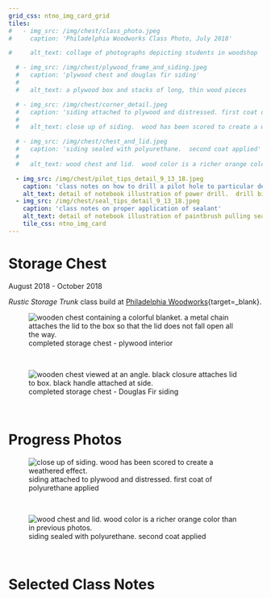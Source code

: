 ```yaml
---
grid_css: ntno_img_card_grid
tiles: 
#   - img_src: /img/chest/class_photo.jpeg
#     caption: 'Philadelphia Woodworks Class Photo, July 2018'

#     alt_text: collage of photographs depicting students in woodshop

  # - img_src: /img/chest/plywood_frame_and_siding.jpeg
  #   caption: 'plywood chest and douglas fir siding'
  #   
  #   alt_text: a plywood box and stacks of long, thin wood pieces

  # - img_src: /img/chest/corner_detail.jpeg
  #   caption: 'siding attached to plywood and distressed. first coat of polyurethane applied'
  #   
  #   alt_text: close up of siding.  wood has been scored to create a weathered effect.

  # - img_src: /img/chest/chest_and_lid.jpeg
  #   caption: 'siding sealed with polyurethane.  second coat applied'
  #   
  #   alt_text: wood chest and lid.  wood color is a richer orange color than in previous photos. 

  - img_src: /img/chest/pilot_tips_detail_9_13_18.jpeg
    caption: 'class notes on how to drill a pilot hole to particular depth'
    alt_text: detail of notebook illustration of power drill.  drill bit has a piece of painter's tape attached.  
  - img_src: /img/chest/seal_tips_detail_9_13_18.jpeg
    caption: 'class notes on proper application of sealant'
    alt_text: detail of notebook illustration of paintbrush pulling sealant from the edge to the center of a piece of wood.  this motion is marked with an X.
    tile_css: ntno_img_card
---
```

# Storage Chest
August 2018 - October 2018  
  
*Rustic Storage Trunk* class build at [Philadelphia Woodworks](http://www.philadelphiawoodworks.com/){target=_blank}.  
<section>
  <figure>
    <img
      src="/img/chest/complete_open.jpeg"
      alt="wooden chest containing a colorful blanket.  a metal chain attaches the lid to the box so that the lid does not fall open all the way."/>
    <figcaption>completed storage chest - plywood interior</figcaption>
  </figure>
</section>
<br>
<section>
  <figure>
    <img
      src="/img/chest/complete.jpeg"
      alt="wooden chest viewed at an angle.  black closure attaches lid to box.  black handle attached at side."/>
    <figcaption>completed storage chest - Douglas Fir siding</figcaption>
  </figure>
</section>
<br>


# Progress Photos

<section>
  <figure>
    <img
      src="/img/chest/corner_detail.jpeg"
      alt="close up of siding.  wood has been scored to create a weathered effect."/>
    <figcaption>siding attached to plywood and distressed. first coat of polyurethane applied</figcaption>
  </figure>
</section>
<br>
<section>
  <figure>
    <img
      src="/img/chest/chest_and_lid.jpeg"
      alt="wood chest and lid.  wood color is a richer orange color than in previous photos."/>
    <figcaption>siding sealed with polyurethane.  second coat applied</figcaption>
  </figure>
</section>
<br>

# Selected Class Notes